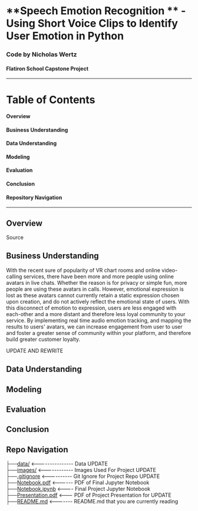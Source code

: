 # **Speech Emotion Recognition ** - Using Short Voice Clips to Identify User Emotion in Python
### Code by Nicholas Wertz
#### Flatiron School Capstone Project  
----

# Table of Contents
#### Overview
#### Business Understanding
#### Data Understanding
#### Modeling
#### Evaluation
#### Conclusion
#### Repository Navigation

---

## Overview

Source  


## Business Understanding

With the recent sure of popularity of VR chart rooms and online video-calling services, there have been more and more people using online avatars in live chats. Whether the reason is for privacy or simple fun, more people are using these avatars in calls. However, emotional expression is lost as these avatars cannot currently retain a static expression chosen upon creation, and do not actively reflect the emotional state of users. With this disconnect of emotion to expression, users are less engaged with each-other and a more distant and therefore less loyal community to your service. By implementing real time audio emotion tracking, and mapping the results to users' avatars, we can increase engagement from user to user and foster a greater sense of community within your platform, and therefore build greater customer loyalty.

UPDATE AND REWRITE


## Data Understanding



## Modeling



## Evaluation



## Conclusion



## Repo Navigation 
├──[data/]() <--------------- Data UPDATE <br> 
├──[images/]()     <------------ Images Used For Project UPDATE <br> 
├──[.gitignore]()     <---------- Git Ignore for Project Repo UPDATE <br> 
├──[Notebook.pdf]()     <------ PDF of Final Jupyter Notebook  <br> 
├──[Notebook.ipynb]()     <---- Final Project Jupyter Notebook <br>
├──[Presentation.pdf]()     <--- PDF of Project Presentation for UPDATE <br>
├──[README.md]()     <------- README.md that you are currently reading <br>



